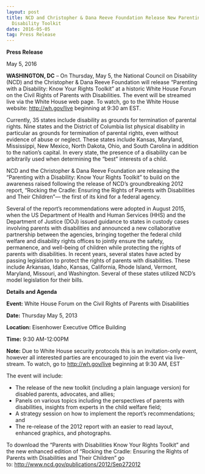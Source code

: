 ```yaml
---
layout: post
title: NCD and Christopher & Dana Reeve Foundation Release New Parenting with a
  Disability Toolkit
date: 2016-05-05
tag: Press Release
---
```

**Press Release**

May 5, 2016

**WASHINGTON, DC** – On Thursday, May 5, the National Council on Disability (NCD) and the Christopher & Dana Reeve Foundation will release “Parenting with a Disability: Know Your Rights Toolkit” at a historic White House Forum on the Civil Rights of Parents with Disabilities. The event will be streamed live via the White House web page. To watch, go to the White House website: <http://wh.gov/live> beginning at 9:30 am EST.

Currently, 35 states include disability as grounds for termination of parental rights. Nine states and the District of Columbia list physical disability in particular as grounds for termination of parental rights, even without evidence of abuse or neglect. These states include Kansas, Maryland, Mississippi, New Mexico, North Dakota, Ohio, and South Carolina in addition to the nation’s capital. In every state, the presence of a disability can be arbitrarily used when determining the “best” interests of a child.

NCD and the Christopher & Dana Reeve Foundation are releasing the “Parenting with a Disability: Know Your Rights Toolkit” to build on the awareness raised following the release of NCD’s groundbreaking 2012 report, “Rocking the Cradle: Ensuring the Rights of Parents with Disabilities and Their Children”— the first of its kind for a federal agency.

Several of the report’s recommendations were adopted in August 2015, when the US Department of Health and Human Services (HHS) and the Department of Justice (DOJ) issued guidance to states in custody cases involving parents with disabilities and announced a new collaborative partnership between the agencies, bringing together the federal child welfare and disability rights offices to jointly ensure the safety, permanence, and well-being of children while protecting the rights of parents with disabilities. In recent years, several states have acted by passing legislation to protect the rights of parents with disabilities. These include Arkansas, Idaho, Kansas, California, Rhode Island, Vermont, Maryland, Missouri, and Washington. Several of these states utilized NCD’s model legislation for their bills.

**Details and Agenda**

**Event:** White House Forum on the Civil Rights of Parents with Disabilities

**Date:** Thursday May 5, 2013

**Location:** Eisenhower Executive Office Building

**Time:** 9:30 AM-12:00PM

**Note:** Due to White House security protocols this is an invitation-only event, however all interested parties are encouraged to join the event via live-stream. To watch, go to <http://wh.gov/live> beginning at 9:30 AM, EST

The event will include:

* The release of the new toolkit (including a plain language version) for disabled parents, advocates, and allies;
* Panels on various topics including the perspectives of parents with disabilities, insights from experts in the child welfare field;
* A strategy session on how to implement the report’s recommendations; and
* The re-release of the 2012 report with an easier to read layout, enhanced graphics, and photographs.

To download the “Parents with Disabilities Know Your Rights Toolkit” and the new enhanced edition of “Rocking the Cradle: Ensuring the Rights of Parents with Disabilities and Their Children” go to: <http://www.ncd.gov/publications/2012/Sep272012>
